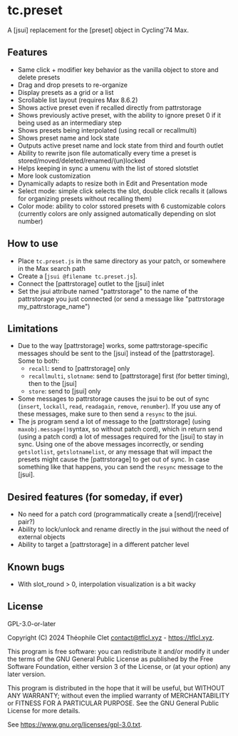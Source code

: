 # tc.preset

A [jsui] replacement for the [preset] object in Cycling'74 Max.

## Features
- Same click + modifier key behavior as the vanilla object to store and delete presets
- Drag and drop presets to re-organize
- Display presets as a grid or a list
- Scrollable list layout (requires Max 8.6.2)
- Shows active preset even if recalled directly from pattrstorage
- Shows previously active preset, with the ability to ignore preset 0 if it being used as an intermediary step
- Shows presets being interpolated (using recall or recallmulti)
- Shows preset name and lock state
- Outputs active preset name and lock state from third and fourth outlet
- Ability to rewrite json file automatically every time a preset is stored/moved/deleted/renamed/(un)locked
- Helps keeping in sync a umenu with the list of stored slotstlet
- More look customization
- Dynamically adapts to resize both in Edit and Presentation mode
- Select mode: simple click selects the slot, double click recalls it (allows for organizing presets without recalling them)
- Color mode: ability to color sstored presets with 6 customizable colors  (currently colors are only assigned automatically depending on slot number)


## How to use
- Place `tc.preset.js` in the same directory as your patch, or somewhere in the Max search path
- Create a [`jsui @filename tc.preset.js`].
- Connect the [pattrstorage] outlet to the [jsui] inlet
- Set the jsui attribute named "pattrstorage" to the name of the pattrstorage you just connected (or send a message like "pattrstorage my_pattrstorage_name")


## Limitations
- Due to the way [pattrstorage] works, some pattrstorage-specific messages should be sent to the [jsui] instead of the [pattrstorage]. Some to both: 
    - `recall`: send to [pattrstorage] only
    - `recallmulti`, `slotname`: send to [pattrstorage] first (for better timing), then to the [jsui]
    - `store`: send to [jsui] only
- Some messages to pattrstorage causes the jsui to be out of sync (`insert`, `lockall`, `read`, `readagain`, `remove`, `renumber`). If you use any of these messages, make sure to then send a `resync` to the jsui.
- The js program send a lot of message to the [pattrstorage] (using `maxobj.message()`syntax, so without patch cord), which in return send (using a patch cord) a lot of messages required for the [jsui] to stay in sync. Using one of the above messages incorrectly, or sending `getslotlist`, `getslotnamelist`, or any message that will impact the presets might cause the [pattrstorage] to get out of sync. In case something like that happens, you can send the `resync` message to the [jsui].

## Desired features (for someday, if ever)
- No need for a patch cord (programmatically create a [send]/[receive] pair?)
- Ability to lock/unlock and rename directly in the jsui without the need of external objects
- Ability to target a [pattrstorage] in a different patcher level

## Known bugs
- With slot_round > 0, interpolation visualization is a bit wacky

## License
GPL-3.0-or-later 

Copyright (C) 2024 Théophile Clet <contact@tflcl.xyz> - https://tflcl.xyz.

This program is free software: you can redistribute it and/or modify
it under the terms of the GNU General Public License as published by
the Free Software Foundation, either version 3 of the License, or
(at your option) any later version.

This program is distributed in the hope that it will be useful,
but WITHOUT ANY WARRANTY; without even the implied warranty of
MERCHANTABILITY or FITNESS FOR A PARTICULAR PURPOSE.  See the
GNU General Public License for more details.

See <https://www.gnu.org/licenses/gpl-3.0.txt>.